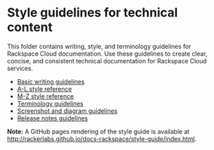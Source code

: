 # Style guidelines for technical content

This folder contains writing, style, and terminology guidelines for Rackspace
Cloud documentation. Use these guidelines to create clear, concise, and
consistent technical documentation for Rackspace Cloud services.

- [Basic writing guidelines](basic-writing-guidelines.md)
- [A-L style reference](a-l-style-guidelines.md)
- [M-Z style reference](m-z-style-guidelines.md)
- [Terminology guidelines](terminology-guidelines.md)
- [Screenshot and diagram guidelines](screenshot-diagram-guidelines.md)
- [Release notes guidelines](release-notes-guidelines.md)

**Note:** A GitHub pages rendering of the style guide is available at http://rackerlabs.github.io/docs-rackspace/style-guide/index.html. 
